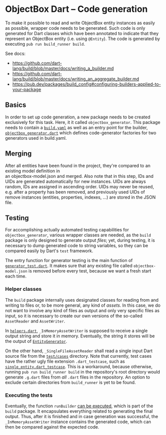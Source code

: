 # ObjectBox Dart – Code generation

To make it possible to read and write ObjectBox entity instances as easily as possible, wrapper code needs to be
generated. Such code is only generated for Dart classes which have been annotated to indicate that they represent
an ObjectBox entity (i.e. using `@Entity`). The code is generated by executing `pub run build_runner build`.

See docs:
* https://github.com/dart-lang/build/blob/master/docs/writing_a_builder.md
* https://github.com/dart-lang/build/blob/master/docs/writing_an_aggregate_builder.md
* https://pub.dev/packages/build_config#configuring-builders-applied-to-your-package

## Basics

In order to set up code generation, a new package needs to be created exclusively for this task. 
Here, it it called `objectbox_generator`. This package needs to contain a [`build.yaml`](build.yaml) as well as an entry 
point for the builder, [`objectbox_generator.dart`](lib/objectbox_generator.dart) which defines code-generator factories
for two generators used in build.yaml.

## Merging

After all entities have been found in the project, they're compared to an existing model definition in  
an objectbox-model.json and merged. Also note that in this step, IDs and UIDs are generated automatically for new 
instances. UIDs are always random, IDs are assigned in ascending order. UIDs may never be reused, e.g. after a property 
has been removed, and previously used UIDs of remove instances (entities, properties, indexes, ...) are stored in 
the JSON file.

## Testing

For accomplishing actually automated testing capabilities for `objectbox_generator`, various wrapper classes are needed, as the `build` package is only designed to generate output _files_; yet, during testing, it is necessary to dump generated code to string variables, so they can be compared easily by Dart's `test` framework.

The entry function for generator testing is the main function of [`generator_test.dart`](/generator/test/generator_test.dart). It makes sure that any existing file called `objectbox-model.json` is removed before every test, because we want a fresh start each time.

### Helper classes

The `build` package internally uses designated classes for reading from and writing to files or, to be more general, any kind of _assets_. In this case, we do not want to involve any kind of files as output and only very specific files as input, so it is necessary to create our own versions of the so-called `AssetReader` and `AssetWriter`.

In [`helpers.dart`](/generator/test/helpers.dart), `_InMemoryAssetWriter` is supposed to receive a single output string and store it in memory. Eventually, the string it stores will be the output of [`EntityGenerator`](/generator/lib/src/entity_binding.dart#L15).

On the other hand, `_SingleFileAssetReader` shall read a single input Dart source file from the [`test/cases`](/generator/test/cases) directory. Note that currently, test cases have the rather ugly file extension `.dart_testcase`, such as [`single_entity.dart_testcase`](/generator/test/cases/single_entity/single_entity.dart_testcase). This is a workaround, because otherwise, running `pub run build_runner build` in the repository's root directory would generate `.g.dart` files from _all_ `.dart` files in the repository. An option to exclude certain directories from `build_runner` is yet to be found.

### Executing the tests

Eventually, the function `runBuilder` [can be executed](/generator/test/helpers.dart#L62), which is part of the `build` package. It encapsulates everything related to generating the final output. Thus, after it is finished and in case generation was successful, the `_InMemoryAssetWriter` instance contains the generated code, which can then be compared against the expected code.
